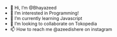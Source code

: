 - 👋 Hi, I’m @Bhayazeed
- 👀 I’m interested in Programming!
- 🌱 I’m currently learning Javascript
- 💞️ I’m looking to collaborate on Tokopedia
- 📫 How to reach me @azeedishere on instagram

<!---
Bhayazeed/Bhayazeed is a ✨ special ✨ repository because its `README.md` (this file) appears on your GitHub profile.
You can click the Preview link to take a look at your changes.
--->
